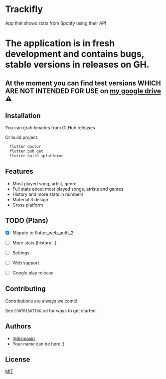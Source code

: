 
# Trackifly

App that shows stats from Spotify using their API 

# The application is in fresh development and contains bugs, stable versions in releases on GH. 
## At the moment you can find test versions WHICH ARE NOT INTENDED FOR USE on [my google drive](https://drive.google.com/drive/folders/1S4TqqdVXbb2UNlKy6ZhLlanS9BCuAbQB?usp=sharing) ⚠️


## Installation

You can grab binaries from GitHub releases


Or build project:

```bash
  flutter doctor
  flutter pub get
  flutter build <platform>
```

## Features

- Most played song, artist, genre
- Full stats about most played songs, atrists and genres
- History and more stats in numbers
- Material 3 design
- Cross platform

## TODO (Plans)

- [x] Migrate to flutter_web_auth_2
- [ ] More stats (history...)
- [ ] Settings 
- [ ] Web support
- [ ] Google play release


## Contributing

Contributions are always welcome!

See `CONTRIBUTING.md` for ways to get started.


## Authors

- [@lksmasin](https://www.github.com/lksmasin)
- Your name can be here ;)


## License

[MIT](https://choosealicense.com/licenses/mit/)

